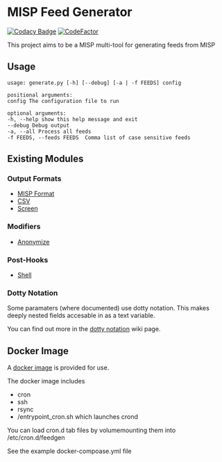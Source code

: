 # MISP Feed Generator

[![Codacy Badge](https://api.codacy.com/project/badge/Grade/2cabe5b6408d42d28d150e9da29a1644)](https://app.codacy.com/manual/coolacid/misp_feedgen?utm_source=github.com&utm_medium=referral&utm_content=coolacid/misp_feedgen&utm_campaign=Badge_Grade_Dashboard)
[![CodeFactor](https://www.codefactor.io/repository/github/coolacid/misp_feedgen/badge)](https://www.codefactor.io/repository/github/coolacid/misp_feedgen)

This project aims to be a MISP multi-tool for generating feeds from MISP

## Usage

```  
usage: generate.py [-h] [--debug] [-a | -f FEEDS] config  
  
positional arguments:  
config The configuration file to run  
  
optional arguments:  
-h, --help show this help message and exit  
--debug Debug output  
-a, --all Process all feeds  
-f FEEDS, --feeds FEEDS  Comma list of case sensitive feeds  
```

## Existing Modules

### Output Formats
* [MISP Format](https://github.com/coolacid/misp_feedgen/wiki/%5BFormats%5D-MISP)
* [CSV](https://github.com/coolacid/misp_feedgen/wiki/%5BFormats%5D-CSV)
* [Screen](https://github.com/coolacid/misp_feedgen/wiki/%5BFormats%5D-Screen)

### Modifiers
* [Anonymize](https://github.com/coolacid/misp_feedgen/wiki/%5BModifier%5D-Anonymize)

### Post-Hooks
* [Shell](https://github.com/coolacid/misp_feedgen/wiki/%5BHook%5D-Shell)

### Dotty Notation
Some paramaters (where documented) use dotty notation. This makes deeply nested fields accesable in as a text variable.

You can find out more in the [dotty notation](https://github.com/coolacid/misp_feedgen/wiki/Dotty-Notation) wiki page.

## Docker Image

A [docker image](https://hub.docker.com/r/coolacid/misp_feedgen) is provided for use.

The docker image includes 
* cron
* ssh
* rsync
* /entrypoint_cron.sh which launches crond

You can load cron.d tab files by volumemounting them into /etc/cron.d/feedgen

See the example docker-compoase.yml file
